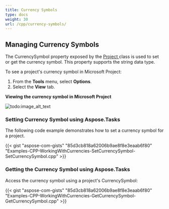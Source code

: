 ```yaml
---
title: Currency Symbols
type: docs
weight: 30
url: /cpp/currency-symbols/
---
```


## **Managing Currency Symbols**
The CurrencySymbol property exposed by the [Project ](https://apireference.aspose.com/cpp/tasks/class/aspose.tasks.project/)class is used to set or get the currency symbol. This property supports the string data type.

To see a project's currency symbol in Microsoft Project:

1. From the **Tools** menu, select **Options**.
1. Select the **View** tab.

**Viewing the currency symbol in Microsoft Project** 

![todo:image_alt_text](/download/attachments/16286640/215419700)
### **Setting Currency Symbol using Aspose.Tasks**
The following code example demonstrates how to set a currency symbol for a project.

{{< gist "aspose-com-gists" "85d3cb818a62006b9ae8f8e3eaab6f80" "Examples-CPP-WorkingWithCurrencies-SetCurrencySymbol-SetCurrencySymbol.cpp" >}}
### **Getting the Currency Symbol using Aspose.Tasks**
Access the currency symbol using a project's CurrencySymbol:

{{< gist "aspose-com-gists" "85d3cb818a62006b9ae8f8e3eaab6f80" "Examples-CPP-WorkingWithCurrencies-GetCurrencySymbol-GetCurrencySymbol.cpp" >}}
